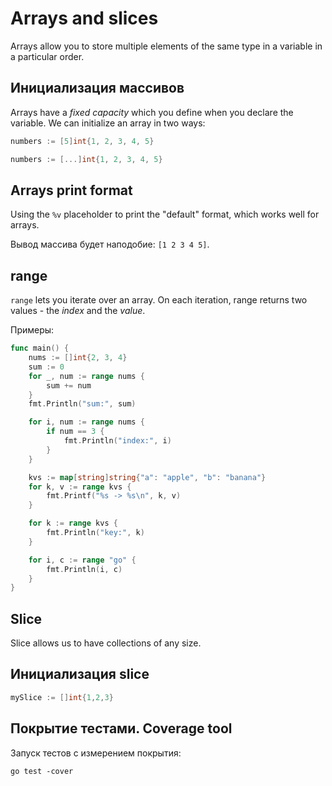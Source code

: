 # Arrays and slices

Arrays allow you to store multiple elements of the same type in a
variable in a particular order.

## Инициализация массивов

Arrays have a *fixed capacity* which you define when you declare the
variable. We can initialize an array in two ways:

```go
numbers := [5]int{1, 2, 3, 4, 5}

numbers := [...]int{1, 2, 3, 4, 5}
```

## Arrays print format

Using the `%v` placeholder to print the "default" format, which works well for arrays.

Вывод массива будет наподобие: `[1 2 3 4 5]`.

## range

`range` lets you iterate over an array. On each iteration, range returns
two values - the *index* and the *value*.

Примеры:

```go
func main() {
    nums := []int{2, 3, 4}
    sum := 0
    for _, num := range nums {
        sum += num
    }
    fmt.Println("sum:", sum)

    for i, num := range nums {
        if num == 3 {
            fmt.Println("index:", i)
        }
    }

    kvs := map[string]string{"a": "apple", "b": "banana"}
    for k, v := range kvs {
        fmt.Printf("%s -> %s\n", k, v)
    }

    for k := range kvs {
        fmt.Println("key:", k)
    }

    for i, c := range "go" {
        fmt.Println(i, c)
    }
}
```

## Slice

Slice allows us to have collections of any size.

## Инициализация slice

```go
mySlice := []int{1,2,3}
```

## Покрытие тестами. Coverage tool

Запуск тестов с измерением покрытия:

```text
go test -cover
```

